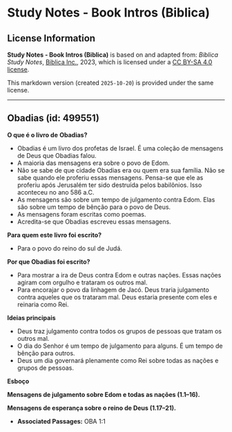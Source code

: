 # Study Notes - Book Intros (Biblica)

## License Information

**Study Notes - Book Intros (Biblica)** is based on and adapted from: _Biblica Study Notes_, [Biblica Inc.](https://www.biblica.com/), 2023, which is licensed under a [CC BY-SA 4.0 license](https://creativecommons.org/licenses/by-sa/4.0/legalcode.en).

This markdown version (created `2025-10-20`) is provided under the same license.



--------------------------------

## Obadias (id: 499551)

**O que é o livro de** **Obadias?**

* Obadias é um livro dos profetas de Israel. É uma coleção de mensagens de Deus que Obadias falou.
* A maioria das mensagens era sobre o povo de Edom.
* Não se sabe de que cidade Obadias era ou quem era sua família. Não se sabe quando ele proferiu essas mensagens. Pensa\-se que ele as proferiu após Jerusalém ter sido destruída pelos babilônios. Isso aconteceu no ano 586 a.C.
* As mensagens são sobre um tempo de julgamento contra Edom. Elas são sobre um tempo de bênção para o povo de Deus.
* As mensagens foram escritas como poemas.
* Acredita\-se que Obadias escreveu essas mensagens.

**Para quem este livro foi escrito?**

* Para o povo do reino do sul de Judá.

**Por que Obadias foi escrito?**

* Para mostrar a ira de Deus contra Edom e outras nações. Essas nações agiram com orgulho e trataram os outros mal.
* Para encorajar o povo da linhagem de Jacó. Deus traria julgamento contra aqueles que os trataram mal. Deus estaria presente com eles e reinaria como Rei.

**Ideias principais**

* Deus traz julgamento contra todos os grupos de pessoas que tratam os outros mal.
* O dia do Senhor é um tempo de julgamento para alguns. É um tempo de bênção para outros.
* Deus um dia governará plenamente como Rei sobre todas as nações e grupos de pessoas.

**Esboço**

**Mensagens de julgamento sobre Edom e todas as nações (1\.1–16\).**

**Mensagens de esperança sobre o reino de Deus (1\.17–21\).**

* **Associated Passages:** OBA 1:1

